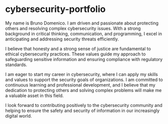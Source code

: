 # cybersecurity-portfolio


My name is Bruno Domenico. I am driven and passionate about protecting others and resolving complex cybersecurity issues. With a strong background in critical thinking, communication, and programming, I excel in anticipating and addressing security threats efficiently.

I believe that honesty and a strong sense of justice are fundamental to ethical cybersecurity practices. These values guide my approach to safeguarding sensitive information and ensuring compliance with regulatory standards.

I am eager to start my career in cybersecurity, where I can apply my skills and values to support the security goals of organizations. I am committed to continuous learning and professional development, and I believe that my dedication to protecting others and solving complex problems will make me a valuable asset in this field.

I look forward to contributing positively to the cybersecurity community and helping to ensure the safety and security of information in our increasingly digital world.

